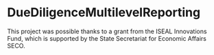 # DueDiligenceMultilevelReporting
  This project was possible thanks to a grant from the ISEAL Innovations Fund, which is supported by the State Secretariat for Economic Affairs SECO.
